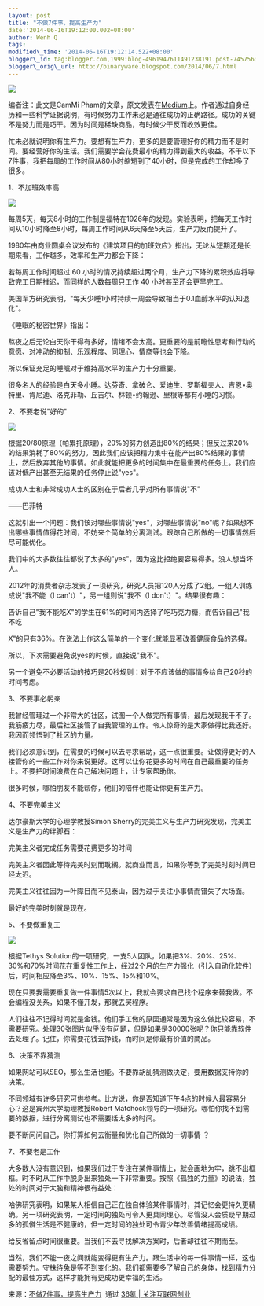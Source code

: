 ```yaml
--- 
layout: post 
title: "不做7件事，提高生产力" 
date:'2014-06-16T19:12:00.002+08:00' 
author: Wenh Q
tags:
modified\_time: '2014-06-16T19:12:14.522+08:00' 
blogger\_id: tag:blogger.com,1999:blog-4961947611491238191.post-7457563481908847959
blogger\_orig\_url: http://binaryware.blogspot.com/2014/06/7.html
---
```


![](https://images-blogger-opensocial.googleusercontent.com/gadgets/proxy?url=http%3A%2F%2Fa.36krcnd.com%2Fphoto%2F2014%2Fc4c972fafd1909d8ee70db67497bc857.jpg&container=blogger&gadget=a&rewriteMime=image%2F*)





编者注：此文是CamMi
Pham的文章，原文发表在[Medium](https://medium.com/business-marketing/7-things-you-need-to-stop-doing-to-be-more-productive-backed-by-science-a988c17383a6)上。作者通过自身经历和一些科学证据说明，有时候努力工作未必是通往成功的正确路径。成功的关键不是努力而是巧干。因为时间是稀缺商品，有时候少干反而收效更佳。



忙未必就说明你有生产力。要想有生产力，更多的是要管理好你的精力而不是时间。要经营好你的生活。我们需要学会花费最小的精力得到最大的收益。不干以下7件事，我把每周的工作时间从80小时缩短到了40小时，但是完成的工作却多了很多。



1、不加班效率高



![](https://images-blogger-opensocial.googleusercontent.com/gadgets/proxy?url=http%3A%2F%2Fa.36krcnd.com%2Fphoto%2F2014%2F9a92ac6acaad198580e13e54dd8aa325.jpeg&container=blogger&gadget=a&rewriteMime=image%2F*)

每周5天，每天8小时的工作制是福特在1926年的发现。实验表明，把每天工作时间从10小时降至8小时，每周工作时间从6天降至5天后，生产力反而提升了。



1980年由商业圆桌会议发布的《建筑项目的加班效应》指出，无论从短期还是长期来看，工作越多，效率和生产力都会下降：





若每周工作时间超过 60
小时的情况持续超过两个月，生产力下降的累积效应将导致完工日期推迟，而同样的人数每周只工作
40 小时甚至还会更早完工。



美国军方研究表明，"每天少睡1小时持续一周会导致相当于0.1血醇水平的认知退化"。



《睡眠的秘密世界》指出：





熬夜之后无论白天你干得有多好，情绪不会太高。更重要的是前瞻性思考和行动的意愿、对冲动的抑制、乐观程度、同理心、情商等也会下降。



所以保证充足的睡眠对于维持高水平的生产力十分重要。



很多名人的经验是白天多小睡。达芬奇、拿破仑、爱迪生、罗斯福夫人、吉恩•奥特里、肯尼迪、洛克菲勒、丘吉尔、林顿•约翰逊、里根等都有小睡的习惯。



2、不要老说"好的"



![](https://images-blogger-opensocial.googleusercontent.com/gadgets/proxy?url=http%3A%2F%2Fa.36krcnd.com%2Fphoto%2F2014%2F878a48c20cde306b3042c07893074730.png&container=blogger&gadget=a&rewriteMime=image%2F*)

根据20/80原理（帕累托原理），20%的努力创造出80%的结果；但反过来20%的结果消耗了80%的努力。因此我们应该把精力集中在能产出80%结果的事情上，然后放弃其他的事情。如此就能把更多的时间集中在最重要的任务上。我们应该对低产出甚至无结果的任务停止说"yes"。





成功人士和非常成功人士的区别在于后者几乎对所有事情说"不"



——巴菲特



这就引出一个问题：我们该对哪些事情说"yes"，对哪些事情说"no"呢？如果想不出哪些事情值得花时间，不妨来个简单的分离测试。跟踪自己所做的一切事情然后尽可能优化。



我们中的大多数往往都说了太多的"yes"，因为这比拒绝要容易得多。没人想当坏人。



2012年的消费者杂志发表了一项研究，研究人员把120人分成了2组。一组人训练成说"我不能（I
can't）"，另一组则说"我不（I don't）"。结果很有趣：





告诉自己"我不能吃X"的学生在61%的时间内选择了吃巧克力糖，而告诉自己"我不吃

X"的只有36%。在说法上作这么简单的一个变化就能显著改善健康食品的选择。



所以，下次需要避免说yes的时候，直接说"我不"。



另一个避免不必要活动的技巧是20秒规则：对于不应该做的事情多给自己20秒的时间考虑。



3、不要事必躬亲



我曾经管理过一个非常大的社区，试图一个人做完所有事情，最后发现我干不了。我筋疲力尽，最后社区接管了自我管理的工作。令人惊奇的是大家做得比我还好。我因而领悟到了社区的力量。



我们必须意识到，在需要的时候可以去寻求帮助，这一点很重要。让做得更好的人接管你的一些工作对你来说更好。这可以让你花更多的时间在自己最重要的任务上。不要把时间浪费在自己解决问题上，让专家帮助你。



很多时候，哪怕朋友不能帮你，他们的陪伴也能让你更有生产力。



4、不要完美主义



达尔豪斯大学的心理学教授Simon
Sherry的完美主义与生产力研究发现，完美主义是生产力的绊脚石：





完美主义者完成任务需要花费更多的时间

完美主义者因此等待完美时刻而耽搁。就商业而言，如果你等到了完美时刻时间已经太迟。

完美主义往往因为一叶障目而不见泰山，因为过于关注小事情而错失了大场面。



最好的完美时刻就是现在。



5、不要做重复工



![](https://images-blogger-opensocial.googleusercontent.com/gadgets/proxy?url=http%3A%2F%2Fa.36krcnd.com%2Fphoto%2F2014%2F91774c776ca50a7fd2ec5075f14fdd6c.png&container=blogger&gadget=a&rewriteMime=image%2F*)

根据Tethys
Solution的一项研究，一支5人团队，如果把3%、20%、25%、30%和70%时间花在重复性工作上，经过2个月的生产力强化（引入自动化软件）后，时间相应降至3%、10%、15%、15%和10%。



现在只要我需要重复做一件事情5次以上，我就会要求自己找个程序来替我做。不会编程没关系，如果不懂开发，那就去买程序。



人们往往不记得时间就是金钱。他们手工做的原因通常是因为这么做比较容易，不需要研究。处理30张图片似乎没有问题，但是如果是30000张呢？你只能靠软件去处理了。记住，你需要花钱去挣钱，而时间是你最有价值的商品。



6、决策不靠猜测



如果网站可以SEO，那么生活也能。不要靠胡乱猜测做决定，要用数据支持你的决策。



不同领域有许多研究可供参考。比方说，你是否知道下午4点的时候人最容易分心？这是宾州大学助理教授Robert
Matchock领导的一项研究。哪怕你找不到需要的数据，进行分离测试也不需要话太多的时间。



要不断问问自己，你打算如何去衡量和优化自己所做的一切事情 ？



7、不要老是工作



大多数人没有意识到，如果我们过于专注在某件事情上，就会画地为牢，跳不出框框。时不时从工作中脱身出来独处一下非常重要。按照《孤独的力量》的说法，独处的时间对于大脑和精神很有益处：





哈佛研究表明，如果某人相信自己正在独自体验某件事情时，其记忆会更持久更精确。另一项研究表明，一定时间的独处可令人更具同理心。尽管没人会质疑早期过多的孤僻生活是不健康的，但一定时间的独处可令青少年改善情绪提高成绩。



给反省留点时间很重要。当我们不去寻找解决方案时，后者却往往不期而至。



当然，我们不能一夜之间就能变得更有生产力。跟生活中的每一件事情一样，这也需要努力。守株待兔是等不到变化的。我们都需要多了解自己的身体，找到精力分配的最佳方式，这样才能拥有更成功更幸福的生活。



来源：[不做7件事，提高生产力](http://www.36kr.com/p/212874.html)  通过 [36氪
| 关注互联网创业](http://www.36kr.com/)
